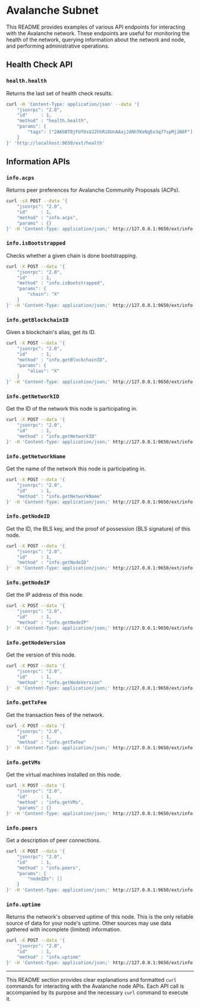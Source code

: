 
# Avalanche Subnet

This README provides examples of various API endpoints for interacting with the Avalanche network. These endpoints are useful for monitoring the health of the network, querying information about the network and node, and performing administrative operations.

## Health Check API

### `health.health`
Returns the last set of health check results.

```bash
curl -H 'Content-Type: application/json' --data '{
    "jsonrpc": "2.0",
    "id"     : 1,
    "method" : "health.health",
    "params": {
        "tags": ["2AKbBT8jFUfUsUJ2hhRiDUnAAajJdNhTKeNgEe3q77spMj1N8F"]
    }
}' 'http://localhost:9650/ext/health'
```

## Information APIs

### `info.acps`
Returns peer preferences for Avalanche Community Proposals (ACPs).

```bash
curl -sX POST --data '{
    "jsonrpc": "2.0",
    "id"     : 1,
    "method" : "info.acps",
    "params" : {}
}' -H 'Content-Type: application/json;' http://127.0.0.1:9650/ext/info
```

### `info.isBootstrapped`
Checks whether a given chain is done bootstrapping.

```bash
curl -X POST --data '{
    "jsonrpc": "2.0",
    "id"     : 1,
    "method" : "info.isBootstrapped",
    "params": {
        "chain": "X"
    }
}' -H 'Content-Type: application/json;' http://127.0.0.1:9650/ext/info
```

### `info.getBlockchainID`
Given a blockchain's alias, get its ID.

```bash
curl -X POST --data '{
    "jsonrpc": "2.0",
    "id"     : 1,
    "method" : "info.getBlockchainID",
    "params": {
        "alias": "X"
    }
}' -H 'Content-Type: application/json;' http://127.0.0.1:9650/ext/info
```

### `info.getNetworkID`
Get the ID of the network this node is participating in.

```bash
curl -X POST --data '{
    "jsonrpc": "2.0",
    "id"     : 1,
    "method" : "info.getNetworkID"
}' -H 'Content-Type: application/json;' http://127.0.0.1:9650/ext/info
```

### `info.getNetworkName`
Get the name of the network this node is participating in.

```bash
curl -X POST --data '{
    "jsonrpc": "2.0",
    "id"     : 1,
    "method" : "info.getNetworkName"
}' -H 'Content-Type: application/json;' http://127.0.0.1:9650/ext/info
```

### `info.getNodeID`
Get the ID, the BLS key, and the proof of possession (BLS signature) of this node.

```bash
curl -X POST --data '{
    "jsonrpc": "2.0",
    "id"     : 1,
    "method" : "info.getNodeID"
}' -H 'Content-Type: application/json;' http://127.0.0.1:9650/ext/info
```

### `info.getNodeIP`
Get the IP address of this node.

```bash
curl -X POST --data '{
    "jsonrpc": "2.0",
    "id"     : 1,
    "method" : "info.getNodeIP"
}' -H 'Content-Type: application/json;' http://127.0.0.1:9650/ext/info
```

### `info.getNodeVersion`
Get the version of this node.

```bash
curl -X POST --data '{
    "jsonrpc": "2.0",
    "id"     : 1,
    "method" : "info.getNodeVersion"
}' -H 'Content-Type: application/json;' http://127.0.0.1:9650/ext/info
```

### `info.getTxFee`
Get the transaction fees of the network.

```bash
curl -X POST --data '{
    "jsonrpc": "2.0",
    "id"     : 1,
    "method" : "info.getTxFee"
}' -H 'Content-Type: application/json;' http://127.0.0.1:9650/ext/info
```

### `info.getVMs`
Get the virtual machines installed on this node.

```bash
curl -X POST --data '{
    "jsonrpc": "2.0",
    "id"     : 1,
    "method" : "info.getVMs",
    "params" : {}
}' -H 'Content-Type: application/json;' http://127.0.0.1:9650/ext/info
```

### `info.peers`
Get a description of peer connections.

```bash
curl -X POST --data '{
    "jsonrpc": "2.0",
    "id"     : 1,
    "method" : "info.peers",
    "params": {
        "nodeIDs": []
    }
}' -H 'Content-Type: application/json;' http://127.0.0.1:9650/ext/info
```

### `info.uptime`
Returns the network's observed uptime of this node. This is the only reliable source of data for your node's uptime. Other sources may use data gathered with incomplete (limited) information.

```bash
curl -X POST --data '{
    "jsonrpc": "2.0",
    "id"     : 1,
    "method" : "info.uptime"
}' -H 'Content-Type: application/json;' http://127.0.0.1:9650/ext/info
```

---

This README section provides clear explanations and formatted `curl` commands for interacting with the Avalanche node APIs. Each API call is accompanied by its purpose and the necessary `curl` command to execute it.